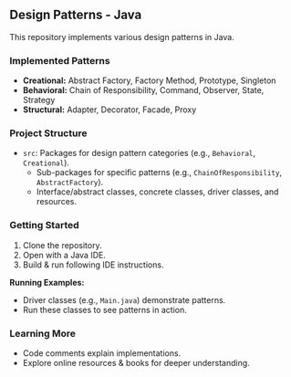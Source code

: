 ## Design Patterns - Java

This repository implements various design patterns in Java.

### Implemented Patterns

* **Creational:** Abstract Factory, Factory Method, Prototype, Singleton
* **Behavioral:** Chain of Responsibility, Command, Observer, State, Strategy
* **Structural:** Adapter, Decorator, Facade, Proxy

### Project Structure

* `src`: Packages for design pattern categories (e.g., `Behavioral`, `Creational`).
  * Sub-packages for specific patterns (e.g., `ChainOfResponsibility`, `AbstractFactory`).
  * Interface/abstract classes, concrete classes, driver classes, and resources.

### Getting Started

1. Clone the repository.
2. Open with a Java IDE.
3. Build & run following IDE instructions.

**Running Examples:**

* Driver classes (e.g., `Main.java`) demonstrate patterns.
* Run these classes to see patterns in action.

### Learning More

* Code comments explain implementations.
* Explore online resources & books for deeper understanding.
